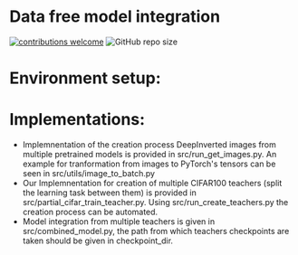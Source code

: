 # Data free model integration

[![contributions welcome](https://img.shields.io/badge/contributions-welcome-blue?style=plastic)](./CONTRIBUTING.md)
![GitHub repo size](https://img.shields.io/github/repo-size/Guy-Shapira/DeepInversion?style=plastic)

# Environment setup:



# Implementations:
* Implemnentation of the creation process DeepInverted images from multiple pretrained models is provided in src/run_get_images.py. An example for tranformation from images to PyTorch's tensors can be seen in src/utils/image_to_batch.py
* Our Implemnentation for creation of multiple CIFAR100 teachers (split the learning task between them) is provided in src/partial_cifar_train_teacher.py. Using src/run_create_teachers.py the creation process can be automated.
* Model integration from multiple teachers is given in src/combined_model.py, the path from which teachers checkpoints are taken should be given in checkpoint_dir.
